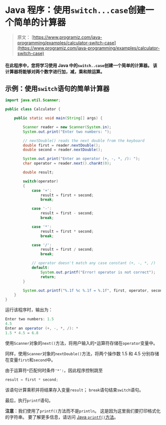 # Java 程序：使用`switch...case`创建一个简单的计算器

> 原文： [https://www.programiz.com/java-programming/examples/calculator-switch-case](https://www.programiz.com/java-programming/examples/calculator-switch-case)

#### 在此程序中，您将学习使用 Java 中的`switch..case`创建一个简单的计算器。 该计算器将能够对两个数字进行加，减，乘和除运算。

## 示例：使用`switch`语句的简单计算器

```java
import java.util.Scanner;

public class Calculator {

    public static void main(String[] args) {

        Scanner reader = new Scanner(System.in);
        System.out.print("Enter two numbers: ");

        // nextDouble() reads the next double from the keyboard
        double first = reader.nextDouble();
        double second = reader.nextDouble();

        System.out.print("Enter an operator (+, -, *, /): ");
        char operator = reader.next().charAt(0);

        double result;

        switch(operator)
        {
            case '+':
                result = first + second;
                break;

            case '-':
                result = first - second;
                break;

            case '*':
                result = first * second;
                break;

            case '/':
                result = first / second;
                break;

            // operator doesn't match any case constant (+, -, *, /)
            default:
                System.out.printf("Error! operator is not correct");
                return;
        }

        System.out.printf("%.1f %c %.1f = %.1f", first, operator, second, result);
    }
}
```

运行该程序时，输出为：

```java
Enter two numbers: 1.5
4.5
Enter an operator (+, -, *, /): *
1.5 * 4.5 = 6.8
```

使用`Scanner`对象的`next()`方法，将用户输入的`*`运算符存储在`operator`变量中。

同样，使用`Scanner`对象的`nextDouble()`方法，将两个操作数 1.5 和 4.5 分别存储在变量`first`和`second`中。

由于运算符`*`匹配何时条件`'*':`，因此程序控制跳至

```java
result = first * second;

```

该语句计算乘积并将结果存入变量`result`； `break`语句结束`switch`语句。

最后，执行`printf`语句。

**注意**：我们使用了`printf()`方法而不是`println`。 这是因为这里我们要打印格式化的字符串。 要了解更多信息，请访问 [Java `printf()`方法](https://www.programiz.com/java-programming/printstream#printf)。